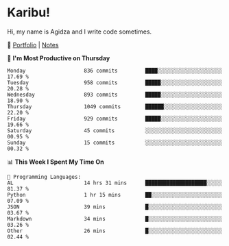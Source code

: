 # Karibu!
Hi, my name is Agidza and I write code sometimes.

🫧 [Portfolio](https://lynnagidza.github.io/) | [Notes](https://medium.com/me/stories/public)

<!--START_SECTION:waka-->
📅 **I'm Most Productive on Thursday** 

```text
Monday                   836 commits         ████░░░░░░░░░░░░░░░░░░░░░   17.69 % 
Tuesday                  958 commits         █████░░░░░░░░░░░░░░░░░░░░   20.28 % 
Wednesday                893 commits         █████░░░░░░░░░░░░░░░░░░░░   18.90 % 
Thursday                 1049 commits        ██████░░░░░░░░░░░░░░░░░░░   22.20 % 
Friday                   929 commits         █████░░░░░░░░░░░░░░░░░░░░   19.66 % 
Saturday                 45 commits          ░░░░░░░░░░░░░░░░░░░░░░░░░   00.95 % 
Sunday                   15 commits          ░░░░░░░░░░░░░░░░░░░░░░░░░   00.32 % 
```


📊 **This Week I Spent My Time On** 

```text
💬 Programming Languages: 
AL                       14 hrs 31 mins      ████████████████████░░░░░   81.37 % 
Python                   1 hr 15 mins        ██░░░░░░░░░░░░░░░░░░░░░░░   07.09 % 
JSON                     39 mins             █░░░░░░░░░░░░░░░░░░░░░░░░   03.67 % 
Markdown                 34 mins             █░░░░░░░░░░░░░░░░░░░░░░░░   03.26 % 
Other                    26 mins             █░░░░░░░░░░░░░░░░░░░░░░░░   02.44 % 
```


<!--END_SECTION:waka-->
<!--#### 💟 **Digital Swag**
[![@agidza's Holopin board](https://holopin.me/agidza)](https://holopin.io/@agidza)
